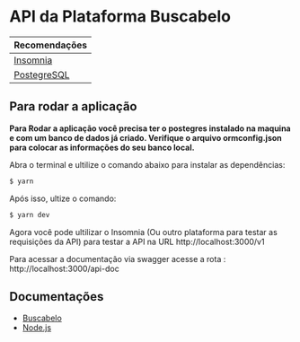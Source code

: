 # API da Plataforma Buscabelo

| Recomendações |
| ---------- |
| [Insomnia](https://insomnia.rest/) |
| [PostegreSQL](https://www.postgresql.org/) |

## Para rodar a aplicação

**Para Rodar a aplicação você precisa ter o postegres instalado na maquina e com um banco de dados já criado. Verifique o arquivo ormconfig.json para colocar as informações do seu banco local.**

Abra o terminal e ultilize o comando abaixo para instalar as dependências:

```sh
$ yarn
```

Após isso, ultize o comando:

```sh
$ yarn dev
```

 Agora você pode ultilizar o Insomnia (Ou outro plataforma para testar as requisições da API) para testar a API na URL http://localhost:3000/v1

 Para acessar a documentação via swagger acesse a rota : http://localhost:3000/api-doc

 ## Documentações

 - [Buscabelo](https://gitlab.devops.ifrn.edu.br/tads.cnat/pdsdistribuido/2021.1/buscabelo/buscabelo-general)
 - [Node.js](https://nodejs.org/en/docs/)

